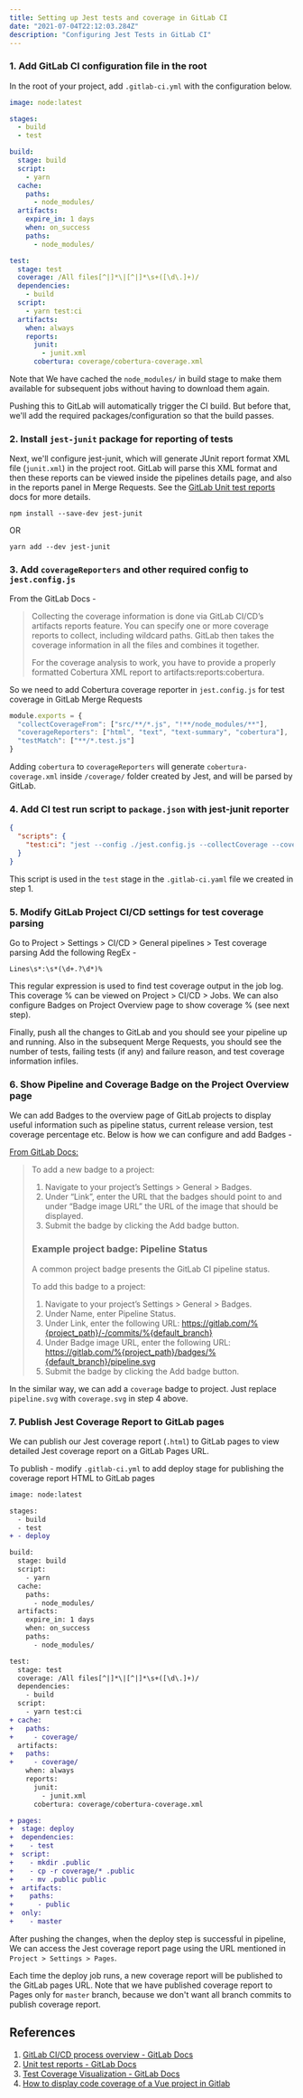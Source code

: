 ```yaml
---
title: Setting up Jest tests and coverage in GitLab CI
date: "2021-07-04T22:12:03.284Z"
description: "Configuring Jest Tests in GitLab CI"
---
```


### 1. Add GitLab CI configuration file in the root

In the root of your project, add `.gitlab-ci.yml` with the configuration below.

```yaml
image: node:latest

stages:
  - build
  - test

build:
  stage: build
  script:
    - yarn
  cache:
    paths:
      - node_modules/
  artifacts:
    expire_in: 1 days
    when: on_success
    paths:
      - node_modules/

test:
  stage: test
  coverage: /All files[^|]*\|[^|]*\s+([\d\.]+)/
  dependencies:
    - build
  script:
    - yarn test:ci
  artifacts:
    when: always
    reports:
      junit:
        - junit.xml
      cobertura: coverage/cobertura-coverage.xml
```
Note that We have cached the `node_modules/` in build stage to make them available for subsequent jobs without having to download them again.

Pushing this to GitLab will automatically trigger the CI build. But before that, we'll add the required packages/configuration so that the build passes.

### 2. Install `jest-junit` package for reporting of tests
Next, we'll configure jest-junit, which will generate JUnit report format XML file (`junit.xml`) in the project root. GitLab will parse this XML format and then these reports can be viewed inside the pipelines details page, and also in the reports panel in Merge Requests. See the [GitLab Unit test reports](https://docs.gitlab.com/ee/ci/unit_test_reports.html#how-it-works) docs for more details.
```shell
npm install --save-dev jest-junit
```
OR
```shell
yarn add --dev jest-junit
```

### 3. Add `coverageReporters` and other required config to `jest.config.js`
From the GitLab Docs -
> Collecting the coverage information is done via GitLab CI/CD’s artifacts reports feature. You can specify one or more coverage reports to collect, including wildcard paths. GitLab then takes the coverage information in all the files and combines it together.
>
> For the coverage analysis to work, you have to provide a properly formatted Cobertura XML report to artifacts:reports:cobertura.

So we need to add Cobertura coverage reporter in `jest.config.js` for test coverage in GitLab Merge Requests
```js
module.exports = {
  "collectCoverageFrom": ["src/**/*.js", "!**/node_modules/**"],
  "coverageReporters": ["html", "text", "text-summary", "cobertura"],
  "testMatch": ["**/*.test.js"]
}
```
Adding `cobertura` to `coverageReporters` will generate `cobertura-coverage.xml` inside `/coverage/` folder created by Jest, and will be parsed by GitLab.

### 4. Add CI test run script to `package.json` with jest-junit reporter

```json
{
  "scripts": {
    "test:ci": "jest --config ./jest.config.js --collectCoverage --coverageDirectory=\"./coverage\" --ci --reporters=default --reporters=jest-junit --watchAll=false"
  }
}
```
This script is used in the `test` stage in the `.gitlab-ci.yaml` file we created in step 1.

### 5. Modify GitLab Project CI/CD settings for test coverage parsing

Go to Project > Settings > CI/CD > General pipelines > Test coverage parsing
Add the following RegEx -

`Lines\s*:\s*(\d+.?\d*)%`

This regular expression is used to find test coverage output in the job log. This coverage % can be viewed on Project > CI/CD > Jobs. We can also configure Badges on Project Overview page to show coverage % (see next step).

Finally, push all the changes to GitLab and you should see your pipeline up and running.
Also in the subsequent Merge Requests, you should see the number of tests, failing tests (if any) and failure reason, and test coverage information infiles.

### 6. Show Pipeline and Coverage Badge on the Project Overview page
We can add Badges to the overview page of GitLab projects to display useful information such as pipeline status, current release version, test coverage percentage etc. Below is how we can configure and add Badges -

[From GitLab Docs:](https://docs.gitlab.com/ee/user/project/badges.html#project-badges)
>
> To add a new badge to a project:
> 1. Navigate to your project’s Settings > General > Badges.
>2. Under “Link”, enter the URL that the badges should point to and under “Badge image URL” the URL of the image that should be displayed.
> 3. Submit the badge by clicking the Add badge button.
> ### Example project badge: Pipeline Status
>
> A common project badge presents the GitLab CI pipeline status.
>
> To add this badge to a project:
>
> 1. Navigate to your project’s Settings > General > Badges.
> 2. Under Name, enter Pipeline Status.
> 3. Under Link, enter the following URL: https://gitlab.com/%{project_path}/-/commits/%{default_branch}
> 4. Under Badge image URL, enter the following URL: https://gitlab.com/%{project_path}/badges/%{default_branch}/pipeline.svg
> 5. Submit the badge by clicking the Add badge button.

In the similar way, we can add a `coverage` badge to project. Just replace `pipeline.svg` with `coverage.svg` in step 4 above.


### 7. Publish Jest Coverage Report to GitLab pages

We can publish our Jest coverage report (`.html`) to GitLab pages to view detailed Jest coverage report on a GitLab Pages URL.

To publish - modify `.gitlab-ci.yml` to add deploy stage for publishing the coverage report HTML to GitLab pages
```diff
image: node:latest

stages:
  - build
  - test
+ - deploy

build:
  stage: build
  script:
    - yarn
  cache:
    paths:
      - node_modules/
  artifacts:
    expire_in: 1 days
    when: on_success
    paths:
      - node_modules/

test:
  stage: test
  coverage: /All files[^|]*\|[^|]*\s+([\d\.]+)/
  dependencies:
    - build
  script:
    - yarn test:ci
+ cache:
+   paths:
+     - coverage/
  artifacts:
+   paths:
+     - coverage/
    when: always
    reports:
      junit:
        - junit.xml
      cobertura: coverage/cobertura-coverage.xml

+ pages:
+  stage: deploy
+  dependencies:
+    - test
+  script:
+    - mkdir .public
+    - cp -r coverage/* .public
+    - mv .public public
+  artifacts:
+    paths:
+      - public
+  only:
+    - master
```

After pushing the changes, when the deploy step is successful in pipeline, We can access the Jest coverage report page using the URL mentioned in `Project > Settings > Pages`.

Each time the deploy job runs, a new coverage report will be published to the GitLab pages URL. Note that we have published coverage report to Pages only for `master` branch, because we don't want all branch commits to publish coverage report.

## References
1. [GitLab CI/CD process overview - GitLab Docs](https://docs.gitlab.com/ee/ci/quick_start/#cicd-process-overview)
2. [Unit test reports - GitLab Docs](https://docs.gitlab.com/ee/ci/unit_test_reports.html)
3. [Test Coverage Visualization - GitLab Docs](https://docs.gitlab.com/ee/user/project/merge_requests/test_coverage_visualization.html)
4. [How to display code coverage of a Vue project in Gitlab](https://javascript.plainenglish.io/how-to-display-code-coverage-of-a-vue-project-in-gitlab-9d1510a3e794)